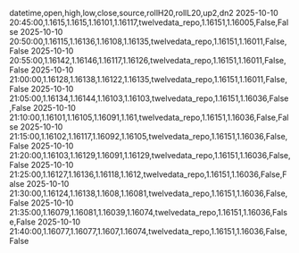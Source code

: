 datetime,open,high,low,close,source,rollH20,rollL20,up2,dn2
2025-10-10 20:45:00,1.1615,1.1615,1.16101,1.16117,twelvedata_repo,1.16151,1.16005,False,False
2025-10-10 20:50:00,1.16115,1.16136,1.16108,1.16135,twelvedata_repo,1.16151,1.16011,False,False
2025-10-10 20:55:00,1.16142,1.16146,1.16117,1.16126,twelvedata_repo,1.16151,1.16011,False,False
2025-10-10 21:00:00,1.16128,1.16138,1.16122,1.16135,twelvedata_repo,1.16151,1.16011,False,False
2025-10-10 21:05:00,1.16134,1.16144,1.16103,1.16103,twelvedata_repo,1.16151,1.16036,False,False
2025-10-10 21:10:00,1.16101,1.16105,1.16091,1.161,twelvedata_repo,1.16151,1.16036,False,False
2025-10-10 21:15:00,1.16102,1.16117,1.16092,1.16105,twelvedata_repo,1.16151,1.16036,False,False
2025-10-10 21:20:00,1.16103,1.16129,1.16091,1.16129,twelvedata_repo,1.16151,1.16036,False,False
2025-10-10 21:25:00,1.16127,1.16136,1.16118,1.1612,twelvedata_repo,1.16151,1.16036,False,False
2025-10-10 21:30:00,1.16124,1.16138,1.1608,1.16081,twelvedata_repo,1.16151,1.16036,False,False
2025-10-10 21:35:00,1.16079,1.16081,1.16039,1.16074,twelvedata_repo,1.16151,1.16036,False,False
2025-10-10 21:40:00,1.16077,1.16077,1.1607,1.16074,twelvedata_repo,1.16151,1.16036,False,False
